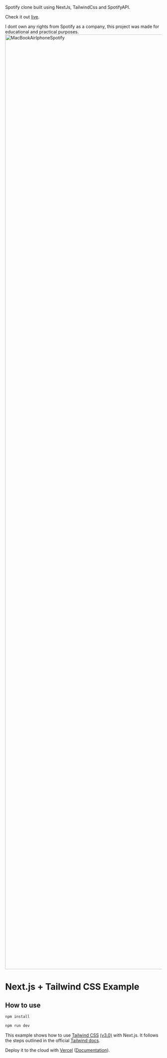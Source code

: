 Spotify clone built using NextJs, TailwindCss and SpotifyAPI.

Check it out [live](https://netflix-clone-900eb.web.app/).

I dont own any rights from Spotify as a company, this project was made for educational and practical purposes.
<img width="3000" alt="MacBookAirIphoneSpotify" src="https://user-images.githubusercontent.com/86429134/194305663-3a14df6f-dff2-4f05-8171-8b81a3c232d1.png">
# Next.js + Tailwind CSS Example

## How to use 

```bash
npm install
```

```bash
npm run dev
```

This example shows how to use [Tailwind CSS](https://tailwindcss.com/) [(v3.0)](https://tailwindcss.com/blog/tailwindcss-v3) with Next.js. It follows the steps outlined in the official [Tailwind docs](https://tailwindcss.com/docs/guides/nextjs).

Deploy it to the cloud with [Vercel](https://vercel.com/new?utm_source=github&utm_medium=readme&utm_campaign=next-example) ([Documentation](https://nextjs.org/docs/deployment)).
